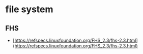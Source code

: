 # file system

## FHS

- [https://refspecs.linuxfoundation.org/FHS_2.3/fhs-2.3.html](https://refspecs.linuxfoundation.org/FHS_2.3/fhs-2.3.html)

